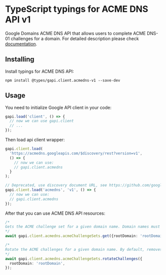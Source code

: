 # TypeScript typings for ACME DNS API v1

Google Domains ACME DNS API that allows users to complete ACME DNS-01 challenges for a domain.
For detailed description please check [documentation](https://developers.google.com/domains/acme-dns/).

## Installing

Install typings for ACME DNS API:

```
npm install @types/gapi.client.acmedns-v1 --save-dev
```

## Usage

You need to initialize Google API client in your code:

```typescript
gapi.load('client', () => {
  // now we can use gapi.client
  // ...
});
```

Then load api client wrapper:

```typescript
gapi.client.load(
  'https://acmedns.googleapis.com/$discovery/rest?version=v1',
  () => {
    // now we can use:
    // gapi.client.acmedns
  }
);
```

```typescript
// Deprecated, use discovery document URL, see https://github.com/google/google-api-javascript-client/blob/master/docs/reference.md#----gapiclientloadname----version----callback--
gapi.client.load('acmedns', 'v1', () => {
  // now we can use:
  // gapi.client.acmedns
});
```

After that you can use ACME DNS API resources: <!-- TODO: make this work for multiple namespaces -->

```typescript
/*
Gets the ACME challenge set for a given domain name. Domain names must be provided in Punycode.
*/
await gapi.client.acmedns.acmeChallengeSets.get({rootDomain: 'rootDomain'});

/*
Rotate the ACME challenges for a given domain name. By default, removes any challenges that are older than 30 days. Domain names must be provided in Punycode.
*/
await gapi.client.acmedns.acmeChallengeSets.rotateChallenges({
  rootDomain: 'rootDomain',
});
```

